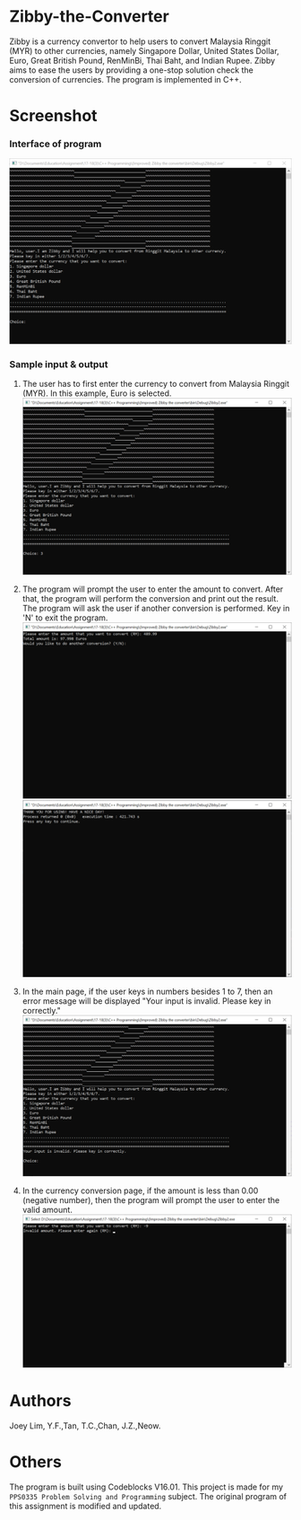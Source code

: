 # Zibby-the-Converter
Zibby is a currency convertor to help users to convert Malaysia Ringgit (MYR) to other currencies, namely Singapore Dollar, United States Dollar, Euro, Great British Pound, RenMinBi, Thai Baht, and Indian Rupee. Zibby aims to ease the users by providing a one-stop solution check the conversion of currencies. The program is implemented in C++.

# Screenshot
### Interface of program
![screenshot1](/Screenshots/ss_1.PNG?raw=true)

### Sample input & output
1. The user has to first enter the currency to convert from Malaysia Ringgit (MYR). In this example, Euro is selected. 
![screenshot2](/Screenshots/ss_2.PNG?raw=true)

2. The program will prompt the user to enter the amount to convert. After that, the program will perform the conversion and print out the result. The program will ask the user if another conversion is performed. Key in 'N' to exit the program.
![screenshot3](/Screenshots/ss_3.PNG?raw=true) 
![screenshot4](/Screenshots/ss_4.PNG?raw=true)

3. In the main page, if the user keys in numbers besides 1 to 7, then an error message will be displayed "Your input is invalid. Please key in correctly."
![screenshot5](/Screenshots/ss_5.PNG?raw=true)

4. In the currency conversion page, if the amount is less than 0.00 (negative number), then the program will prompt the user to enter the valid amount.
![screenshot6](/Screenshots/ss_6.PNG?raw=true)

# Authors
Joey Lim, Y.F.,Tan, T.C.,Chan, J.Z.,Neow.

# Others
The program is built using Codeblocks V16.01. This project is made for my `PPS0335 Problem Solving and Programming` subject. The original program of this assignment is modified and updated.